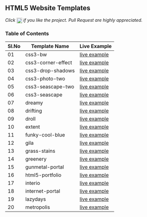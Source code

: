## HTML5 Website Templates
 
*Click <img src="https://github.com/learning-zone/javascript-interview-questions/blob/master/assets/star.png" width="18" height="18" align="absmiddle" title="Star" /> if you like the project. Pull Request are highly appreciated.*

### Table of Contents


|Sl.No | Template Name | Live Example                                                              |
|------|---------------|---------------------------------------------------------------------------|
| 01   | css3-bw       | [live example](https://learning-zone.github.io/website-templates/css3-bw/)|
| 02   | css3-corner-effect  | [live example](https://learning-zone.github.io/website-templates/css3-corner-effect/)|
| 03   | css3-drop-shadows       | [live example](https://learning-zone.github.io/website-templates/css3-drop-shadows/)|
| 04   | css3-photo-two       | [live example](https://learning-zone.github.io/website-templates/css3-photo-two/)|
| 05   | css3-seascape-two       | [live example](https://learning-zone.github.io/website-templates/css3-seascape-two/)|
| 06   | css3-seascape       | [live example](https://learning-zone.github.io/website-templates/css3-seascape/)|
| 07   | dreamy       | [live example](https://learning-zone.github.io/website-templates/dreamy/)|
| 08   | drifting       | [live example](https://learning-zone.github.io/website-templates/drifting/)|
| 09   | droll       | [live example](https://learning-zone.github.io/website-templates/droll/)|
| 10   | extent       | [live example](https://learning-zone.github.io/website-templates/extent/)|
| 11   | funky-cool-blue       | [live example](https://learning-zone.github.io/website-templates/funky-cool-blue/)|
| 12   | gila       | [live example](https://learning-zone.github.io/website-templates/gila/)|
| 13   | grass-stains       | [live example](https://learning-zone.github.io/website-templates/grass-stains/)|
| 14   | greenery       | [live example](https://learning-zone.github.io/website-templates/greenery/)|
| 15   | gunmetal-portal       | [live example](https://learning-zone.github.io/website-templates/gunmetal-portal/)|
| 16   | html5-portfolio       | [live example](https://learning-zone.github.io/website-templates/html5-portfolio/)|
| 17   | interio       | [live example](https://learning-zone.github.io/website-templates/interio/)|
| 18   | internet-portal       | [live example](https://learning-zone.github.io/website-templates/internet-portal/)|
| 19   | lazydays       | [live example](https://learning-zone.github.io/website-templates/lazydays/)|
| 20   | metropolis       | [live example](https://learning-zone.github.io/website-templates/metropolis/)|
